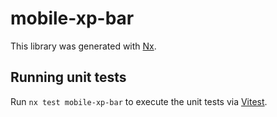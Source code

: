 # mobile-xp-bar

This library was generated with [Nx](https://nx.dev).

## Running unit tests

Run `nx test mobile-xp-bar` to execute the unit tests via [Vitest](https://vitest.dev/).
